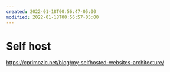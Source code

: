 ```yaml
---
created: 2022-01-18T00:56:47-05:00
modified: 2022-01-18T00:56:57-05:00
---
```


# Self host

https://cprimozic.net/blog/my-selfhosted-websites-architecture/
